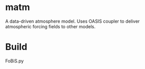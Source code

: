 # matm

A data-driven atmosphere model. Uses OASIS coupler to deliver atmospheric forcing fields to other models.

# Build

FoBiS.py


